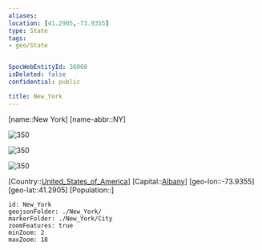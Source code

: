 ```yaml
---
aliases: 
location: [41.2905,-73.9355]
type: State
tags:
- geo/State


SpocWebEntityId: 36060
isDeleted: false
confidential: public

title: New_York
---
```

[name::New York]
[name-abbr::NY]

![350](geo/Continent/North-America/United_States_of_America/New_York/Coat_of_arms_of_New_York.svg)

![350](geo/Continent/North-America/United_States_of_America/New_York/Seal_of_New_York.svg)

![350](geo/Continent/North-America/United_States_of_America/New_York/Flag_of_New_York.svg)

[Country::[United_States_of_America](geo/Continent/North-America/United_States_of_America.md)]
[Capital::[Albany](geo/Continent/North-America/United_States_of_America/New_York/City/Albany.md)]
[geo-lon::-73.9355]
[geo-lat::41.2905]
[Population::]



```leaflet
id: New_York
geojsonFolder: ./New_York/
markerFolder: ./New_York/City
zoomFeatures: true 
minZoom: 2 
maxZoom: 18
```


